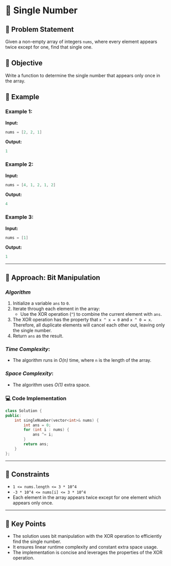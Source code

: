 # 🔄 Single Number

## 📜 Problem Statement

Given a non-empty array of integers `nums`, where every element appears twice except for one, find that single one.

## 🎯 Objective

Write a function to determine the single number that appears only once in the array.

## 🌟 Example

### Example 1:

**Input:**

```cpp
nums = [2, 2, 1]
```

**Output:**

```cpp
1
```

### Example 2:

**Input:**

```cpp
nums = [4, 1, 2, 1, 2]
```

**Output:**

```cpp
4
```

### Example 3:

**Input:**

```cpp
nums = [1]
```

**Output:**

```cpp
1
```

---

## 🚀 Approach: Bit Manipulation

### *Algorithm*

1. Initialize a variable `ans` to `0`.
2. Iterate through each element in the array:
   - Use the XOR operation (`^`) to combine the current element with `ans`.
3. The XOR operation has the property that `x ^ x = 0` and `x ^ 0 = x`. Therefore, all duplicate elements will cancel each other out, leaving only the single number.
4. Return `ans` as the result.

### *Time Complexity*:
- The algorithm runs in *O(n)* time, where `n` is the length of the array.

### *Space Complexity*:
- The algorithm uses *O(1)* extra space.

### 💻 Code Implementation

```cpp
class Solution {
public:
    int singleNumber(vector<int>& nums) {
        int ans = 0;
        for (int i : nums) {
            ans ^= i;
        }
        return ans;
    }
};
```

---

## 🔧 Constraints

- `1 <= nums.length <= 3 * 10^4`
- `-3 * 10^4 <= nums[i] <= 3 * 10^4`
- Each element in the array appears twice except for one element which appears only once.

---

## 🌟 Key Points

- The solution uses bit manipulation with the XOR operation to efficiently find the single number.
- It ensures linear runtime complexity and constant extra space usage.
- The implementation is concise and leverages the properties of the XOR operation.

